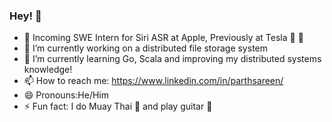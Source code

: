 ### Hey! 👋

<!--
**ParthSareen/ParthSareen** is a ✨ _special_ ✨ repository because its `README.md` (this file) appears on your GitHub profile.-->

-  Incoming SWE Intern for Siri ASR at Apple, Previously at Tesla 🔋 🚗 
- 🔭 I’m currently working on a distributed file storage system
- 🌱 I’m currently learning Go, Scala and improving my distributed systems knowledge!
- 📫 How to reach me: https://www.linkedin.com/in/parthsareen/
- 😄 Pronouns:He/Him
- ⚡ Fun fact: I do Muay Thai 🥊 and play guitar 🎸 

